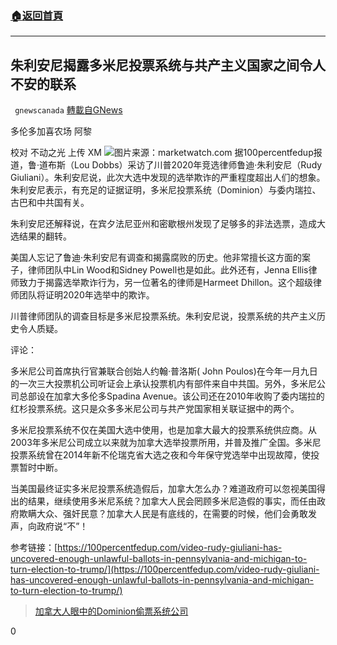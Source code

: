 ###  [:house:返回首頁](https://github.com/ourhimalayas/txt)
---

## 朱利安尼揭露多米尼投票系统与共产主义国家之间令人不安的联系
` gnewscanada` [轉載自GNews](https://gnews.org/zh-hans/566141/)

多伦多加喜农场 阿黎

校对 不动之光 上传 XM
![](https://gnews-media-offload.s3.amazonaws.com/wp-content/uploads/2020/11/17004806/789.jpg)图片来源：marketwatch.com
据100percentfedup报道，鲁·道布斯（Lou Dobbs）采访了川普2020年竞选律师鲁迪·朱利安尼（Rudy Giuliani）。朱利安尼说，此次大选中发现的选举欺诈的严重程度超出人们的想象。朱利安尼表示，有充足的证据证明，多米尼投票系统（Dominion）与委内瑞拉、古巴和中共国有关。

朱利安尼还解释说，在宾夕法尼亚州和密歇根州发现了足够多的非法选票，造成大选结果的翻转。

美国人忘记了鲁迪·朱利安尼有调查和揭露腐败的历史。他非常擅长这方面的案子，律师团队中Lin Wood和Sidney Powell也是如此。此外还有，Jenna Ellis律师致力于揭露选举欺诈行为，另一位著名的律师是Harmeet Dhillon。这个超级律师团队将证明2020年选举中的欺诈。

川普律师团队的调查目标是多米尼投票系统。朱利安尼说，投票系统的共产主义历史令人质疑。

评论：

多米尼公司首席执行官兼联合创始人约翰·普洛斯( John Poulos)在今年一月九日的一次三大投票机公司听证会上承认投票机内有部件来自中共国。另外，多米尼公司总部设在加拿大多伦多Spadina Avenue。该公司还在2010年收购了委内瑞拉的红杉投票系统。这只是众多多米尼公司与共产党国家相关联证据中的两个。

多米尼投票系统不仅在美国大选中使用，也是加拿大最大的投票系统供应商。从2003年多米尼公司成立以来就为加拿大选举投票所用，并普及推广全国。多米尼投票系统曾在2014年新不伦瑞克省大选之夜和今年保守党选举中出现故障，使投票暂时中断。

当美国最终证实多米尼投票系统造假后，加拿大怎么办？难道政府可以忽视美国得出的结果，继续使用多米尼系统？加拿大人民会罔顾多米尼造假的事实，而任由政府欺瞒大众、强奸民意？加拿大人民是有底线的，在需要的时候，他们会勇敢发声，向政府说“不”！

参考链接：[https://100percentfedup.com/video-rudy-giuliani-has-uncovered-enough-unlawful-ballots-in-pennsylvania-and-michigan-to-turn-election-to-trump/](https://100percentfedup.com/video-rudy-giuliani-has-uncovered-enough-unlawful-ballots-in-pennsylvania-and-michigan-to-turn-election-to-trump/)



> [加拿大人眼中的Dominion偷票系统公司](https://gnews.org/zh-hans/564587/)



0
